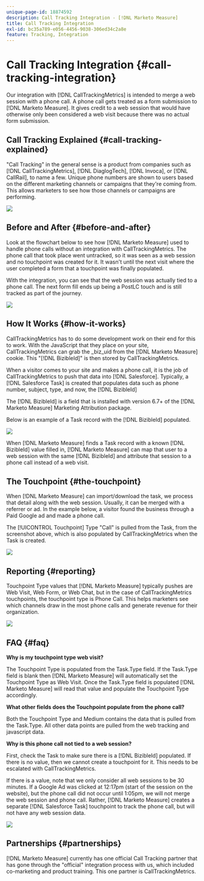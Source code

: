 ```yaml
---
unique-page-id: 18874592
description: Call Tracking Integration - [!DNL Marketo Measure]
title: Call Tracking Integration
exl-id: bc35a789-e056-4456-9038-306ed34c2a8e
feature: Tracking, Integration
---
```

# Call Tracking Integration {#call-tracking-integration}

Our integration with [!DNL CallTrackingMetrics] is intended to merge a web session with a phone call. A phone call gets treated as a form submission to [!DNL Marketo Measure]. It gives credit to a web session that would have otherwise only been considered a web visit because there was no actual form submission.

## Call Tracking Explained {#call-tracking-explained}

"Call Tracking" in the general sense is a product from companies such as [!DNL CallTrackingMetrics], [!DNL DiaglogTech], [!DNL Invoca], or [!DNL CallRail], to name a few. Unique phone numbers are shown to users based on the different marketing channels or campaigns that they're coming from. This allows marketers to see how those channels or campaigns are performing.

![](assets/1.png)

## Before and After {#before-and-after}

Look at the flowchart below to see how [!DNL Marketo Measure] used to handle phone calls without an integration with CallTrackingMetrics. The phone call that took place went untracked, so it was seen as a web session and no touchpoint was created for it. It wasn't until the next visit where the user completed a form that a touchpoint was finally populated.

With the integration, you can see that the web session was actually tied to a phone call. The next form fill ends up being a PostLC touch and is still tracked as part of the journey.

![](assets/2.png)

## How It Works {#how-it-works}

CallTrackingMetrics has to do some development work on their end for this to work. With the JavaScript that they place on your site, CallTrackingMetrics can grab the _biz_uid from the [!DNL Marketo Measure] cookie. This "[!DNL BizibleId]" is then stored by CallTrackingMetrics.

When a visitor comes to your site and makes a phone call, it is the job of CallTrackingMetrics to push that data into [!DNL Salesforce].  Typically, a [!DNL Salesforce Task] is created that populates data such as phone number, subject, type, and now, the [!DNL BizibleId] 

The [!DNL BizibleId] is a field that is installed with version 6.7+ of the [!DNL Marketo Measure] Marketing Attribution package.

Below is an example of a Task record with the [!DNL BizibleId] populated.

![](assets/3.png)

When [!DNL Marketo Measure] finds a Task record with a known [!DNL BizibleId] value filled in, [!DNL Marketo Measure] can map that user to a web session with the same [!DNL BizibleId] and attribute that session to a phone call instead of a web visit.

## The Touchpoint {#the-touchpoint}

When [!DNL Marketo Measure] can import/download the task, we process that detail along with the web session. Usually, it can be merged with a referrer or ad. In the example below, a visitor found the business through a Paid Google ad and made a phone call.

The [!UICONTROL Touchpoint] Type "Call" is pulled from the Task, from the screenshot above, which is also populated by CallTrackingMetrics when the Task is created.

![](assets/4.png)

## Reporting {#reporting}

Touchpoint Type values that [!DNL Marketo Measure] typically pushes are Web Visit, Web Form, or Web Chat, but in the case of CallTrackingMetrics touchpoints, the touchpoint type is Phone Call. This helps marketers see which channels draw in the most phone calls and generate revenue for their organization.

![](assets/5.png)

## FAQ {#faq}

**Why is my touchpoint type web visit?**

The Touchpoint Type is populated from the Task.Type field. If the Task.Type field is blank then [!DNL Marketo Measure] will automatically set the Touchpoint Type as Web Visit. Once the Task.Type field is populated [!DNL Marketo Measure] will read that value and populate the Touchpoint Type accordingly.

**What other fields does the Touchpoint populate from the phone call?**

Both the Touchpoint Type and Medium contains the data that is pulled from the Task.Type. All other data points are pulled from the web tracking and javascript data.

**Why is this phone call not tied to a web session?**

First, check the Task to make sure there is a [!DNL BizibleId] populated. If there is no value, then we cannot create a touchpoint for it. This needs to be escalated with CallTrackingMetrics.

If there is a value, note that we only consider all web sessions to be 30 minutes. If a Google Ad was clicked at 12:17pm (start of the session on the website), but the phone call did not occur until 1:05pm, we will not merge the web session and phone call. Rather, [!DNL Marketo Measure] creates a separate [!DNL Salesforce Task] touchpoint to track the phone call, but will not have any web session data.

![](assets/6.png)

## Partnerships {#partnerships}

[!DNL Marketo Measure] currently has one official Call Tracking partner that has gone through the "official" integration process with us, which included co-marketing and product training. This one partner is CallTrackingMetrics.
